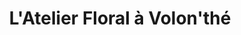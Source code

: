 ---
title: "L'Atelier Floral à Volon'thé"
url: /pierrefitte-nestalas/latelier-floral-a-volonthe/
shop: Blumen
---